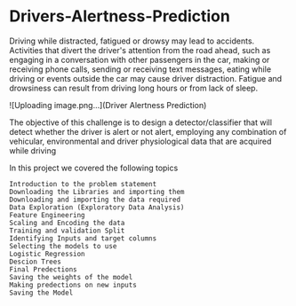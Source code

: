 # Drivers-Alertness-Prediction

Driving while distracted, fatigued or drowsy may lead to accidents. Activities that divert the driver's attention from the road ahead, such as engaging in a conversation with other passengers in the car, making or receiving phone calls, sending or receiving text messages, eating while driving or events outside the car may cause driver distraction. Fatigue and drowsiness can result from driving long hours or from lack of sleep.

![Uploading image.png…](Driver Alertness Prediction)

The objective of this challenge is to design a detector/classifier that will detect whether the driver is alert or not alert, employing any combination of vehicular, environmental and driver physiological data that are acquired while driving

In this project we covered the following topics

    Introduction to the problem statement
    Downloading the Libraries and importing them
    Downloading and importing the data required
    Data Exploration (Exploratory Data Analysis)
    Feature Engineering
    Scaling and Encoding the data
    Training and validation Split
    Identifying Inputs and target columns
    Selecting the models to use
    Logistic Regression
    Descion Trees
    Final Predections
    Saving the weights of the model
    Making predections on new inputs
    Saving the Model
    
    
